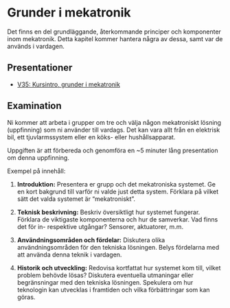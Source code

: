 # Grunder i mekatronik

Det finns en del grundläggande, återkommande principer och komponenter inom mekatronik. Detta kapitel kommer hantera några av dessa, samt var de används i vardagen.

## Presentationer
- [V35: Kursintro, grunder i mekatronik](/slides/MEKMEK01%20EE22%20v35.pdf)

## Examination

Ni kommer att arbeta i grupper om tre och välja någon mekatroniskt lösning (uppfinning) som ni använder till vardags. Det kan vara allt från en elektrisk bil, ett tjuvlarmssystem eller  en köks- eller hushållsapparat.

Uppgiften är att förbereda och genomföra en ~5 minuter lång presentation om denna uppfinning.

Exempel på innehåll:

1. **Introduktion:**
Presentera er grupp och det mekatroniska systemet.
Ge en kort bakgrund till varför ni valde just detta system. Förklara på vilket sätt det valda systemet är “mekatroniskt”.

1. **Teknisk beskrivning:**
Beskriv översiktligt hur systemet fungerar.
Förklara de viktigaste komponenterna och hur de samverkar.
Vad finns det för in- respektive utgångar? Sensorer, aktuatorer, m.m.

1. **Användningsområden och fördelar:**
Diskutera olika användningsområden för den tekniska lösningen.
Belys fördelarna med att använda denna teknik i vardagen.

1. **Historik och utveckling:**
Redovisa kortfattat hur systemet kom till, vilket problem behövde lösas?
Diskutera eventuella utmaningar eller begränsningar med den tekniska lösningen.
Spekulera om hur teknologin kan utvecklas i framtiden och vilka förbättringar som kan göras.
